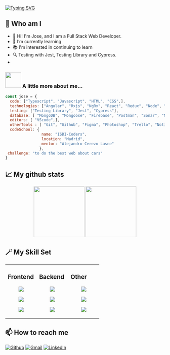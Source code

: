 [![Typing SVG](https://readme-typing-svg.demolab.com?font=Fira+Code&weight=1500&size=50&duration=4000&pause=1000&color=F7ED16&center=true&vCenter=true&width=446&height=63&lines=%3CHello+Coders%2F%3E;%3CThis+it+me%2F%3E)](https://git.io/typing-svg)



## 🧠  Who am I

- 👾 Hi! I'm Jose, and I am a Full Stack Web Developer. 
- 🌱 I’m currently learning 
- 📚 I'm interested in continuing to learn
- 🔍 Testing with Jest, Testing Library and Cypress.
- 

### <img src="https://media.giphy.com/media/VgCDAzcKvsR6OM0uWg/giphy.gif" width="50"> A little more about me...  

```javascript
const jose = {
  code: ["Typescript", "Javascript", "HTML", "CSS",],
  technologies: ["Angular", "Rxjs", "NgRx", "React", "Redux", "Node", "Jest", "NestJS", "Express",],
  testing: ["Testing Library", "Jest", "Cypress"],
  database: [ "MongoDB", "Mongoose", "Firebase", "Postman", "Sonar", "Netlify", "Vercel"],
  editors: [ "VScode",],
  otherTools : [ "Git", "Github", "Figma", "Photoshop", "Trello", "Notion"],
  codeSchool: {
                name: "ISDI-Coders",
                location: "Madrid",
                mentor: "Alejandro Cerezo Lasne"
               },
 challenge: "to do the best web about cars"
}
```

## 📈 My github stats

<p align="center">
 <img height="160em" src="https://github-readme-stats-eight-theta.vercel.app/api?username=josealbel&show_icons=true&theme=tokyonight&include_all_commits=true&count_private=true"/>
 <img height="160em" src="https://github-readme-stats-eight-theta.vercel.app/api/top-langs/?username=josealbel&layout=compact&theme=tokyonight"/>
</p>

## 🪄 My Skill Set  



<table align="center"><tr><td valign="top" width="33%">



### Frontend  
<div align="center">  
<p align="center">
  <a href="https://skillicons.dev">
    <img src="https://skillicons.dev/icons?i=js,ts,html" />
  </a>
</p>
<p align="center">
  <a href="https://skillicons.dev">
    <img src="https://skillicons.dev/icons?i=react" />
  </a>
</p>
  <p align="center">
  <a href="https://skillicons.dev">
    <img src="https://skillicons.dev/icons?i=jest,css,sass" />
  </a>
</p>
</div>
</td><td valign="top" width="33%">



### Backend  
<div align="center">  
<p align="center">
  <a href="https://skillicons.dev">
    <img src="https://skillicons.dev/icons?i=js,ts,express,nestjs" />
  </a>
</p>
<p align="center">
  <a href="https://skillicons.dev">
    <img src="https://skillicons.dev/icons?i=nodejs,reactivex,redux" />
  </a>
</p>
<p align="center">
  <a href="https://skillicons.dev">
    <img src="https://skillicons.dev/icons?i=mongodb" />
  </a>
</p>
</div>
</td><td valign="top" width="33%">


### Other  
<div align="center">  
<p align="center">
  <a href="https://skillicons.dev">
    <img src="https://skillicons.dev/icons?i=git,github,azure,figma" />
  </a>
</p>
<p align="center">
  <a href="https://skillicons.dev">
    <img src="https://skillicons.dev/icons?i=stackoverflow,figma,ps" />
  </a>
</p>  
 <p align="center">
  <a href="https://skillicons.dev">
    <img src="https://skillicons.dev/icons?i=vscode" />
  </a>
</p> 
</div>

</td></tr></table>  



## 📫 How to reach me 

<a href="https://github.com/josealbel" target="_blank"><img alt="Github" src="https://img.shields.io/badge/GitHub-%2312100E.svg?&style=for-the-badge&logo=Github&logoColor=white" /></a>
[![Gmail](https://img.shields.io/badge/Gmail-D14836?style=for-the-badge&logo=gmail&logoColor=white)](mailto:rayracing@gmail.com) 
[![LinkedIn](https://img.shields.io/badge/linkedin-%230077B5.svg?style=for-the-badge&logo=linkedin&logoColor=white)](https://www.linkedin.com/in/josealbeldolopez/)  








<!--
**JoseAlbel/JoseAlbel** is a ✨ _special_ ✨ repository because its `README.md` (this file) appears on your GitHub profile.

Here are some ideas to get you started:

- 🔭 I’m currently working on ...
- 🌱 I’m currently learning ...
- 👯 I’m looking to collaborate on ...
- 🤔 I’m looking for help with ...
- 💬 Ask me about ...
- 📫 How to reach me: ...
- 😄 Pronouns: ...
- ⚡ Fun fact: ...
-->
